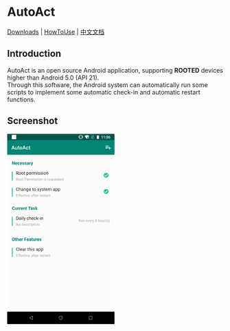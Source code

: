 # AutoAct
[Downloads](https://github.com/yuruxuan/AutoAct/releases) | [HowToUse](https://github.com/yuruxuan/AutoAct/blob/master/docs/HowToUse.md) | [中文文档](https://github.com/yuruxuan/AutoAct/blob/master/docs/README-zh.md)

## Introduction
AutoAct is an open source Android application, supporting __ROOTED__ devices higher than Android 5.0 (API 21).  
Through this software, the Android system can automatically run some scripts to implement some automatic check-in and automatic restart functions.  

## Screenshot
![PIC1](https://github.com/yuruxuan/AutoAct/raw/master/pics/1.png)

